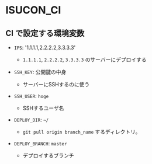 # ISUCON_CI

## CI で設定する環境変数

* `IPS`: '1.1.1.1,2.2.2.2,3.3.3.3'
  * `1.1.1.1`, `2.2.2.2`, `3.3.3.3` のサーバーにデプロイする

* `SSH_KEY`: 公開鍵の中身
  * サーバーにSSHするのに使う

* `SSH_USER`: `hoge`
  * SSHするユーザ名

* `DEPLOY_DIR`: `~/`
  * `git pull origin branch_name` するディレクトリ。

* `DEPLOY_BRANCH`: `master`
  * デプロイするブランチ
